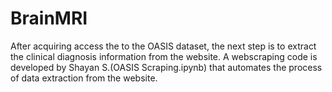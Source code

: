 # BrainMRI

After acquiring access the to the OASIS dataset, the next step is to extract the clinical diagnosis information from the website. A webscraping code is developed by Shayan S.(OASIS Scraping.ipynb) that automates the process of data extraction from the website.
